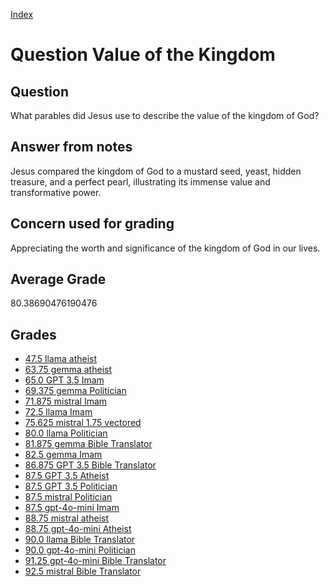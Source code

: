 
[Index](../../index.md)
# Question Value of the Kingdom
## Question
What parables did Jesus use to describe the value of the kingdom of God?

## Answer from notes
Jesus compared the kingdom of God to a mustard seed, yeast, hidden treasure, and a perfect pearl, illustrating its immense value and transformative power.

## Concern used for grading
Appreciating the worth and significance of the kingdom of God in our lives.

## Average Grade
80.38690476190476

## Grades
 * [47.5 llama atheist](../answers/llama_atheist/Value_of_the_Kingdom.md)
 * [63.75 gemma atheist](../answers/gemma_atheist/Value_of_the_Kingdom.md)
 * [65.0 GPT 3.5 Imam](../answers/GPT_3.5_Imam/Value_of_the_Kingdom.md)
 * [69.375 gemma Politician](../answers/gemma_Politician/Value_of_the_Kingdom.md)
 * [71.875 mistral Imam](../answers/mistral_Imam/Value_of_the_Kingdom.md)
 * [72.5 llama Imam](../answers/llama_Imam/Value_of_the_Kingdom.md)
 * [75.625 mistral 1.75 vectored](../answers/mistral_1.75_vectored/Value_of_the_Kingdom.md)
 * [80.0 llama Politician](../answers/llama_Politician/Value_of_the_Kingdom.md)
 * [81.875 gemma Bible Translator](../answers/gemma_Bible_Translator/Value_of_the_Kingdom.md)
 * [82.5 gemma Imam](../answers/gemma_Imam/Value_of_the_Kingdom.md)
 * [86.875 GPT 3.5 Bible Translator](../answers/GPT_3.5_Bible_Translator/Value_of_the_Kingdom.md)
 * [87.5 GPT 3.5 Atheist](../answers/GPT_3.5_Atheist/Value_of_the_Kingdom.md)
 * [87.5 GPT 3.5 Politician](../answers/GPT_3.5_Politician/Value_of_the_Kingdom.md)
 * [87.5 mistral Politician](../answers/mistral_Politician/Value_of_the_Kingdom.md)
 * [87.5 gpt-4o-mini Imam](../answers/gpt-4o-mini_Imam/Value_of_the_Kingdom.md)
 * [88.75 mistral atheist](../answers/mistral_atheist/Value_of_the_Kingdom.md)
 * [88.75 gpt-4o-mini Atheist](../answers/gpt-4o-mini_Atheist/Value_of_the_Kingdom.md)
 * [90.0 llama Bible Translator](../answers/llama_Bible_Translator/Value_of_the_Kingdom.md)
 * [90.0 gpt-4o-mini Politician](../answers/gpt-4o-mini_Politician/Value_of_the_Kingdom.md)
 * [91.25 gpt-4o-mini Bible Translator](../answers/gpt-4o-mini_Bible_Translator/Value_of_the_Kingdom.md)
 * [92.5 mistral Bible Translator](../answers/mistral_Bible_Translator/Value_of_the_Kingdom.md)
